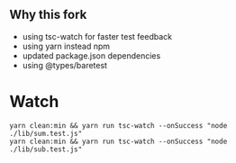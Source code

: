 ## Why this fork

- using tsc-watch for faster test feedback
- using yarn instead npm
- updated package.json dependencies
- using @types/baretest

# Watch

```shell
yarn clean:min && yarn run tsc-watch --onSuccess "node ./lib/sum.test.js"
yarn clean:min && yarn run tsc-watch --onSuccess "node ./lib/sub.test.js"
```